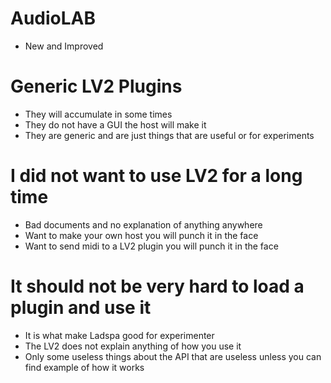 # AudioLAB
* New and Improved

# Generic LV2 Plugins
* They will accumulate in some times
* They do not have a GUI the host will make it
* They are generic and are just things that are useful or for experiments

# I did not want to use LV2 for a long time
* Bad documents and no explanation of anything anywhere
* Want to make your own host you will punch it in the face
* Want to send midi to a LV2 plugin you will punch it in the face

# It should not be very hard to load a plugin and use it
* It is what make Ladspa good for experimenter
* The LV2 does not explain anything of how you use it
* Only some useless things about the API that are useless unless you can find example of how it works
